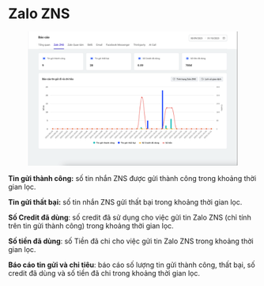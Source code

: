 # Zalo ZNS

<figure><img src="../.gitbook/assets/image (584).png" alt=""><figcaption></figcaption></figure>

**Tin gửi thành công:** số tin nhắn ZNS được gửi thành công trong khoảng thời gian lọc.

**Tin gửi thất bại:** số tin nhắn ZNS gửi thất bại trong khoảng thời gian lọc.

**Số Credit đã dùng**: số credit đã sử dụng cho việc gửi tin Zalo ZNS (chỉ tính trên tin gửi thành công) trong khoảng thời gian lọc.

**Số tiền đã dùng**: số Tiền đã chi cho việc gửi tin Zalo ZNS trong khoảng thời gian lọc.

**Báo cáo tin gửi và chi tiêu**: báo cáo số lượng tin gửi thành công, thất bại, số credit đã dùng và số tiền đã chi trong khoảng thời gian lọc.
